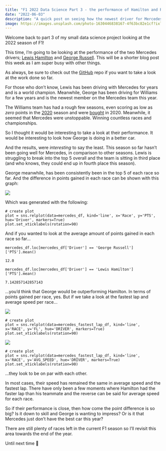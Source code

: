 ```yaml
---
title: "F1 2022 Data Science Part 3 - the performance of Hamilton and Russell (so far)"
date: "2022-06-03"
description: "A quick post on seeing how the newest driver for Mercedes is doing alongside a world champion."
image: https://images.unsplash.com/photo-1630446838167-4f63bc82e1cf?ixlib=rb-1.2.1&ixid=MnwxMjA3fDB8MHxwaG90by1wYWdlfHx8fGVufDB8fHx8&auto=format&fit=crop&w=2071&q=80
---
```


Welcome back to part 3 of my small data science project looking at the 2022 season of F1!

This time, I’m going to be looking at the performance of the two Mercedes drivers; [Lewis Hamilton](https://www.formula1.com/en/drivers/lewis-hamilton.html) and [George Russell](https://www.formula1.com/en/drivers/george-russell.html). This will be a shorter blog post this week as I am super busy with other things.

As always, be sure to check out the [GitHub](https://github.com/JB-26/f1-2022-analysis) repo if you want to take a look at the work done so far.

For those who don’t know, Lewis has been driving with Mercedes for years and is a world champion. Meanwhile, George has been driving for Williams for a few years and is the newest member on the Mercedes team this year.

The Williams team has had a rough few seasons, even scoring as low as _zero_ points in the [2020](https://www.formula1.com/en/results.html/2020/team.html) season and were [bought](https://www.bbc.co.uk/sport/formula1/53860010) in 2020. Meanwhile, it seemed that Mercedes were unstoppable. Winning countless races and championships.

So I thought it would be interesting to take a look at their performance. It would be interesting to look how George is doing in a better car.

And the results, were _interesting_ to say the least. This season so far hasn’t been going well for Mercedes, in comparison to other seasons. Lewis is struggling to break into the top 5 overall and the team is sitting in third place (and who knows, they could end up in fourth place this season).

George meanwhile, has been consistently been in the top 5 of each race so far. And the difference in points gained in each race can be shown with this graph:

![](https://i.imgur.com/VFUhRyT.png)

Which was generated with the following:

```
# create plot
plot = sns.relplot(data=mercedes_df, kind='line', x='Race', y='PTS', hue='Driver', markers=True)
plot.set_xticklabels(rotation=90)
```

And if you wanted to look at the average amount of points gained in each race so far…

```
mercedes_df.loc[mercedes_df['Driver'] == 'George Russell']['PTS'].mean()

12.0
```

```
mercedes_df.loc[mercedes_df['Driver'] == 'Lewis Hamilton']['PTS'].mean()

7.142857142857143
```

…you’d think that George would be outperforming Hamilton. In terms of points gained per race, yes. But if we take a look at the fastest lap and average speed per race…

![](https://i.imgur.com/sGrguaQ.png)

```
# create plot
plot = sns.relplot(data=mercedes_fastest_lap_df, kind='line', x='RACE', y='FL', hue='DRIVER', markers=True)
plot.set_xticklabels(rotation=90)
```

![](https://i.imgur.com/qy2wZ5x.png)

```
# create plot
plot = sns.relplot(data=mercedes_fastest_lap_df, kind='line', x='RACE', y='AVG_SPEED', hue='DRIVER', markers=True)
plot.set_xticklabels(rotation=90)
```

…they look to be on par with each other.

In most cases, their speed has remained the same in average speed and the fastest lap. There have only been a few moments where Hamilton had the faster lap than his teammate and the reverse can be said for average speed for each race.

So if their performance is close, then how come the point difference is so big? Is it down to skill and George is wanting to impress? Or is it that Mercedes just don’t have the best car this year?

There are still plenty of races left in the current F1 season so I’ll revisit this area towards the end of the year.

Until next time 👋
